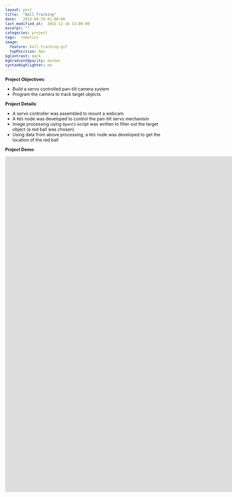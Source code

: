 ```yaml
---
layout: post
title:  "Ball Tracking"
date:   2015-09-29 01:00:00
last_modified_at:  2015-12-16 13:00:00
excerpt: ""
categories: project
tags:  robotics
image:
  feature: ball-tracking.gif
  topPosition: 0px
bgContrast: dark
bgGradientOpacity: darker
syntaxHighlighter: no
---
```

**Project Objectives**:

* Build a servo controlled pan-tilt camera system
* Program the camera to track target objects

**Project Details**:

* A servo controller was assembled to mount a webcam
* A `ROS` node was developed to control the pan-tilt servo mechanism
* Image processing using `OpenCV` script was written to filter out the target object (a red ball was chosen)
* Using data from above processing, a `ROS` node was developed to get the location of the red ball

**Project Demo**:
<br>
<iframe width="1920" height="1080" src="https://www.youtube.com/embed/63XBbETPu70" frameborder="0" allowfullscreen></iframe>

